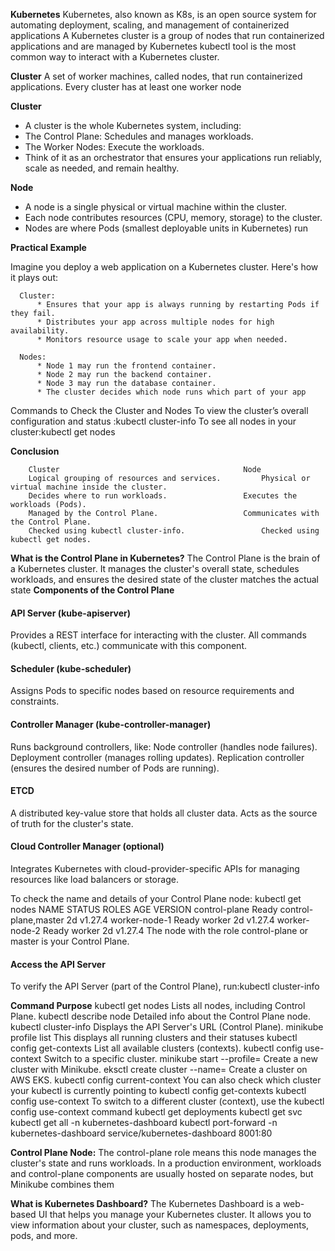 **Kubernetes**
Kubernetes, also known as K8s, is an open source system for automating deployment, scaling, and management of containerized applications
A Kubernetes cluster is a group of nodes that run containerized applications and are managed by Kubernetes
kubectl tool is the most common way to interact with a Kubernetes cluster.

**Cluster**
A set of worker machines, called nodes, that run containerized applications. Every cluster has at least one worker node

**Cluster**
* A cluster is the whole Kubernetes system, including:
* The Control Plane: Schedules and manages workloads.
* The Worker Nodes: Execute the workloads.
* Think of it as an orchestrator that ensures your applications run reliably, scale as needed, and remain healthy.

**Node**
* A node is a single physical or virtual machine within the cluster.
* Each node contributes resources (CPU, memory, storage) to the cluster.
* Nodes are where Pods (smallest deployable units in Kubernetes) run

**Practical Example**

Imagine you deploy a web application on a Kubernetes cluster. Here's how it plays out:

      Cluster:
          * Ensures that your app is always running by restarting Pods if they fail.
          * Distributes your app across multiple nodes for high availability.
          * Monitors resource usage to scale your app when needed.
    
      Nodes:
          * Node 1 may run the frontend container.
          * Node 2 may run the backend container.
          * Node 3 may run the database container.
          * The cluster decides which node runs which part of your app

Commands to Check the Cluster and Nodes
To view the cluster’s overall configuration and status :kubectl cluster-info
To see all nodes in your cluster:kubectl get nodes

**Conclusion**

        Cluster	                                        Node
        Logical grouping of resources and services.	        Physical or virtual machine inside the cluster.
        Decides where to run workloads.	                Executes the workloads (Pods).
        Managed by the Control Plane.	                Communicates with the Control Plane.
        Checked using kubectl cluster-info.	                Checked using kubectl get nodes.


**What is the Control Plane in Kubernetes?**
The Control Plane is the brain of a Kubernetes cluster. It manages the cluster's overall state, schedules workloads, and ensures the desired state of the cluster matches the actual state
**Components of the Control Plane**

#### API Server (kube-apiserver)

Provides a REST interface for interacting with the cluster.
All commands (kubectl, clients, etc.) communicate with this component.

#### Scheduler (kube-scheduler)

Assigns Pods to specific nodes based on resource requirements and constraints.

#### Controller Manager (kube-controller-manager)

Runs background controllers, like:
Node controller (handles node failures).
Deployment controller (manages rolling updates).
Replication controller (ensures the desired number of Pods are running).

#### ETCD

A distributed key-value store that holds all cluster data.
Acts as the source of truth for the cluster's state.

#### Cloud Controller Manager (optional)

Integrates Kubernetes with cloud-provider-specific APIs for managing resources like load balancers or storage.

To check the name and details of your Control Plane node: kubectl get nodes
NAME             STATUS   ROLES                  AGE   VERSION
control-plane    Ready    control-plane,master   2d    v1.27.4
worker-node-1    Ready    worker                 2d    v1.27.4
worker-node-2    Ready    worker                 2d    v1.27.4
The node with the role control-plane or master is your Control Plane.

#### Access the API Server

To verify the API Server (part of the Control Plane), run:kubectl cluster-info

**Command	Purpose**
kubectl get nodes	                        Lists all nodes, including Control Plane.
kubectl describe node <name>	            Detailed info about the Control Plane node.
kubectl cluster-info	                    Displays the API Server's URL (Control Plane).
minikube profile list                       This displays all running clusters and their statuses
kubectl config get-contexts	                List all available clusters (contexts).
kubectl config use-context <context>	    Switch to a specific cluster.
minikube start --profile=<profile-name>	    Create a new cluster with Minikube.
eksctl create cluster --name=<name>	        Create a cluster on AWS EKS.
kubectl config current-context              You can also check which cluster your kubectl is currently pointing to
kubectl config get-contexts
kubectl config use-context <context-name>     To switch to a different cluster (context), use the kubectl config use-context command
kubectl get deployments
kubectl get svc
kubectl get all -n kubernetes-dashboard
kubectl port-forward -n kubernetes-dashboard service/kubernetes-dashboard 8001:80

**Control Plane Node:**
The control-plane role means this node manages the cluster's state and runs workloads. In a production environment, workloads and control-plane components are usually hosted on separate nodes, but Minikube combines them

**What is Kubernetes Dashboard?**
The Kubernetes Dashboard is a web-based UI that helps you manage your Kubernetes cluster. It allows you to view information about your cluster, such as namespaces, deployments, pods, and more.
